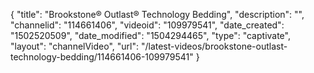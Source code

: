 {
    "title": "Brookstone&reg; Outlast&reg; Technology Bedding",
    "description": "",
    "channelid": "114661406",
    "videoid": "109979541",
    "date_created": "1502520509",
    "date_modified": "1504294465",
    "type": "captivate",
    "layout": "channelVideo",
    "url": "\/latest-videos\/brookstone-outlast-technology-bedding\/114661406-109979541"
}